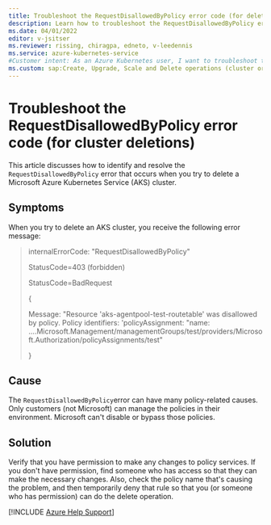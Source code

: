 ```yaml
---
title: Troubleshoot the RequestDisallowedByPolicy error code (for deletions)
description: Learn how to troubleshoot the RequestDisallowedByPolicy error when you try to delete an Azure Kubernetes Service (AKS) cluster.
ms.date: 04/01/2022
editor: v-jsitser
ms.reviewer: rissing, chiragpa, edneto, v-leedennis
ms.service: azure-kubernetes-service
#Customer intent: As an Azure Kubernetes user, I want to troubleshoot the RequestDisallowedByPolicy error code so that I can successfully delete an Azure Kubernetes Service (AKS) cluster.
ms.custom: sap:Create, Upgrade, Scale and Delete operations (cluster or nodepool)
---
```

# Troubleshoot the RequestDisallowedByPolicy error code (for cluster deletions)

This article discusses how to identify and resolve the `RequestDisallowedByPolicy` error that occurs when you try to delete a Microsoft Azure Kubernetes Service (AKS) cluster.

## Symptoms

When you try to delete an AKS cluster, you receive the following error message:

> internalErrorCode: "RequestDisallowedByPolicy"
>
> StatusCode=403 (forbidden)
>
> StatusCode=BadRequest
>
> {
>
> Message: "Resource 'aks-agentpool-test-routetable' was disallowed by policy. Policy identifiers: 'policyAssignment: "name: ....Microsoft.Management/managementGroups/test/providers/Microsoft.Authorization/policyAssignments/test"
>
> }

## Cause

The `RequestDisallowedByPolicy`error can have many policy-related causes. Only customers (not Microsoft) can manage the policies in their environment. Microsoft can't disable or bypass those policies.

## Solution

Verify that you have permission to make any changes to policy services. If you don't have permission, find someone who has access so that they can make the necessary changes. Also, check the policy name that's causing the problem, and then temporarily deny that rule so that you (or someone who has permission) can do the delete operation.

[!INCLUDE [Azure Help Support](../../../includes/azure-help-support.md)]
